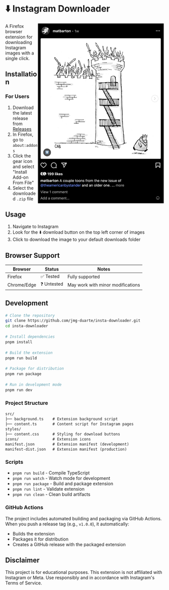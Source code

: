 # ⬇️ Instagram Downloader

<div>
<img align="right" width="400" src="static/screenshot.png" alt="Extension Screenshot">

A Firefox browser extension for downloading Instagram images with a single click.


## Installation

### For Users
1. Download the latest release from [Releases](../../releases)
2. In Firefox, go to `about:addons`
3. Click the gear icon and select "Install Add-on From File"
4. Select the downloaded `.zip` file

## Usage

1. Navigate to Instagram
2. Look for the ⬇️ download button on the top left corner of images
3. Click to download the image to your default downloads folder

</div>

## Browser Support

| Browser     | Status      | Notes                             |
| ----------- | ----------- | --------------------------------- |
| Firefox     | ✅ Tested   | Fully supported                   |
| Chrome/Edge | ❓ Untested | May work with minor modifications |

## Development

```bash
# Clone the repository
git clone https://github.com/jmg-duarte/insta-downloader.git
cd insta-downloader

# Install dependencies
pnpm install

# Build the extension
pnpm run build

# Package for distribution
pnpm run package

# Run in development mode
pnpm run dev
```

### Project Structure
```
src/
├── background.ts    # Extension background script
├── content.ts       # Content script for Instagram pages
styles/
├── content.css      # Styling for download buttons
icons/               # Extension icons
manifest.json        # Extension manifest (development)
manifest-dist.json   # Extension manifest (production)
```

### Scripts
- `pnpm run build` - Compile TypeScript
- `pnpm run watch` - Watch mode for development
- `pnpm run package` - Build and package extension
- `pnpm run lint` - Validate extension
- `pnpm run clean` - Clean build artifacts

### GitHub Actions
The project includes automated building and packaging via GitHub Actions. When you push a release tag (e.g., `v1.0.0`), it automatically:
- Builds the extension
- Packages it for distribution
- Creates a GitHub release with the packaged extension



## Disclaimer

This project is for educational purposes.
This extension is not affiliated with Instagram or Meta.
Use responsibly and in accordance with Instagram's Terms of Service.
